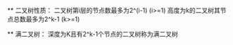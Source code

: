 ** 二叉树性质：
二叉树第i层的节点数最多为2^(i-1)   (i>=1)
高度为k的二叉树其节点总数最多为2^k-1 (k>=1)

** 满二叉树：
深度为K且有2^k-1个节点的二叉树称为满二叉树